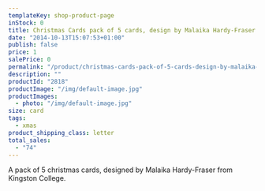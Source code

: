 ```yaml
---
templateKey: shop-product-page
inStock: 0
title: Christmas Cards pack of 5 cards, design by Malaika Hardy-Fraser
date: "2014-10-13T15:07:53+01:00"
publish: false
price: 1
salePrice: 0
permalink: "/product/christmas-cards-pack-of-5-cards-design-by-malaika-hardy-fraser"
description: ""
productId: "2818"
productImage: "/img/default-image.jpg"
productImages:
  - photo: "/img/default-image.jpg"
size: card
tags:
  - xmas
product_shipping_class: letter
total_sales:
  - "74"
---
```


A pack of 5 christmas cards, designed by Malaika Hardy-Fraser from Kingston College.
